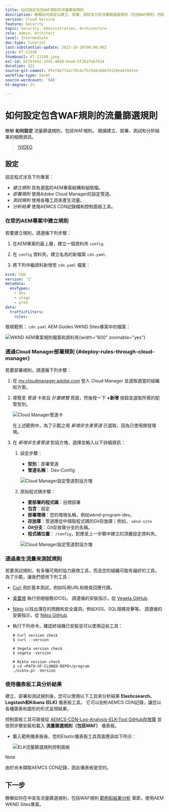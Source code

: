 ```yaml
---
title: 如何設定包含WAF規則的流量篩選規則
description: 瞭解如何設定以建立、部署、測試及分析流量篩選器規則（包括WAF規則）的結果。
version: Cloud Service
feature: Security
topic: Security, Administration, Architecture
role: Admin, Architect
level: Intermediate
doc-type: Tutorial
last-substantial-update: 2023-10-26T00:00:00Z
jira: KT-13148
thumbnail: KT-13148.jpeg
exl-id: b67bf642-3341-48d0-8ea9-5f262febf414
duration: 321
source-git-commit: 9fef4b77a2c70c8cf525d42686f4120e481945ee
workflow-type: tm+mt
source-wordcount: '545'
ht-degree: 2%

---
```


# 如何設定包含WAF規則的流量篩選規則

瞭解 **如何設定** 流量篩選規則，包括WAF規則。 閱讀建立、部署、測試和分析結果的相關資訊。

>[!VIDEO](https://video.tv.adobe.com/v/3425407?quality=12&learn=on)

## 設定

設定程式涉及下列專案：

- _建立規則_ 具有適當的AEM專案結構和組態檔。
- _部署規則_ 使用Adobe Cloud Manager的設定管道。
- _測試規則_ 使用各種工具來產生流量。
- _分析結果_ 使用AEMCS CDN記錄檔和控制面板工具。

### 在您的AEM專案中建立規則

若要建立規則，請遵循下列步驟：

1. 在AEM專案的最上層，建立一個資料夾 `config`.

1. 在 `config` 資料夾，建立名為的新檔案 `cdn.yaml`.

1. 將下列中繼資料新增至 `cdn.yaml` 檔案：

```yaml
kind: CDN
version: '1'
metadata:
  envTypes:
    - dev
    - stage
    - prod
data:
  trafficFilters:
    rules:
```

檢視範例： `cdn.yaml` AEM Guides WKND Sites專案中的檔案：

![WKND AEM專案規則檔案和資料夾](./assets/wknd-rules-file-and-folder.png){width="800" zoomable="yes"}

### 透過Cloud Manager部署規則 {#deploy-rules-through-cloud-manager}

若要部署規則，請遵循下列步驟：

1. 在 [my.cloudmanager.adobe.com](https://my.cloudmanager.adobe.com/) 登入 Cloud Manager 並選取適當的組織和方案。

1. 導覽至 _管道_ 卡來自 _計畫總覽_ 頁面，然後按一下 **+新增** 按鈕並選取所需的配管型別。

   ![Cloud Manager管道卡](./assets/cloud-manager-pipelines-card.png)

   在上述範例中，為了示範之用 _新增非生產管道_ 已選取，因為已使用開發環境。

1. 在 _新增非生產管道_ 對話方塊，選擇並輸入以下詳細資訊：

   1. 設定步驟：

      - **型別**：部署管道
      - **管道名稱**： Dev-Config

      ![Cloud Manager設定管道對話方塊](./assets/cloud-manager-config-pipeline-step1-dialog.png)

   2. 原始程式碼步驟：

      - **要部署的程式碼**：目標部署
      - **包含**：設定
      - **部署環境**：您的環境名稱，例如wknd-program-dev。
      - **存放庫**：管道應從中擷取程式碼的Git存放庫；例如， `wknd-site`
      - **Git分支**：Git存放庫分支的名稱。
      - **程式碼位置**： `/config`，對應至上一步驟中建立的頂層設定資料夾。

      ![Cloud Manager設定管道對話方塊](./assets/cloud-manager-config-pipeline-step2-dialog.png)

### 透過產生流量來測試規則

若要測試規則，有多種可用的協力廠商工具，而且您的組織可能有偏好的工具。 為了示範，讓我們使用下列工具：

- [Curl](https://curl.se/) 用於基本測試，例如叫用URL和檢查回應代碼。

- [韋蓋塔](https://github.com/tsenart/vegeta) 執行拒絕服務(DOS)。 請遵循的安裝指示，從 [Vegeta GitHub](https://github.com/tsenart/vegeta#install).

- [Nikto](https://github.com/sullo/nikto/wiki) 以找出潛在的問題和安全漏洞，例如XSS、SQL隱碼攻擊等。 請遵循的安裝指示，從 [Nikto GitHub](https://github.com/sullo/nikto).

- 執行下列命令，確認終端機已安裝並可以使用這些工具：

  ```shell
  # Curl version check
  $ curl --version
  
  # Vegeta version check
  $ vegeta -version
  
  # Nikto version check
  $ cd <PATH-OF-CLONED-REPO>/program
  ./nikto.pl -Version
  ```

### 使用儀表板工具分析結果

建立、部署和測試規則後，您可以使用以下工具來分析結果 **Elasticsearch、Logstash和Kibana (ELK)** 儀表板工具。 它可以剖析AEMCS CDN記錄，讓您以各種圖表和圖形的形式呈現結果。

控制面板工具可直接從 [AEMCS-CDN-Log-Analysis-ELK-Tool GitHub存放庫](https://github.com/adobe/AEMCS-CDN-Log-Analysis-ELK-Tool) 並依照步驟安裝和載入 **流量篩選規則（包括WAF）** 儀表板。

- 載入範例儀表板後，您的Elastic儀表板工具頁面應該如下所示：

  ![ELK流量篩選規則控制面板](./assets/elk-dashboard.png)

>[!NOTE]
>
>    由於尚未擷取AEMCS CDN記錄，因此儀表板是空的。


## 下一步

瞭解如何在中宣告流量篩選規則，包括WAF規則 [範例和結果分析](./examples-and-analysis.md) 章節，使用AEM WKND Sites專案。
